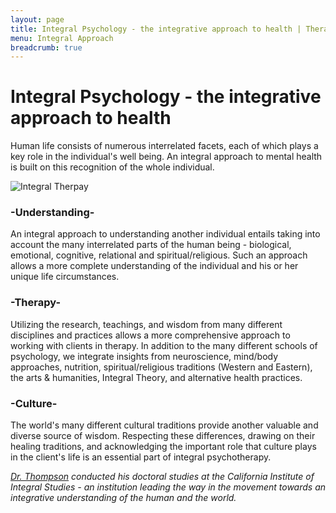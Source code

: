 ```yaml
---
layout: page
title: Integral Psychology - the integrative approach to health | Therapy Minneapolis - Integral Psychotherapy
menu: Integral Approach
breadcrumb: true
---
```


# Integral Psychology - the integrative approach to health
Human life consists of numerous interrelated facets, each of which plays a key role in the individual's well being. An integral approach to mental health is built on this recognition of the whole individual.

![Integral Therpay]({{urls.media}}/integral1.jpg)

### -Understanding-

An integral approach to understanding another individual entails taking into account the many interrelated parts of the human being - biological, emotional, cognitive, relational and spiritual/religious. Such an approach allows a more complete understanding of the individual and his or her unique life circumstances.

### -Therapy-

Utilizing the research, teachings, and wisdom from many different disciplines and practices allows a more comprehensive approach to working with clients in therapy. In addition to the many different schools of psychology, we integrate insights from neuroscience, mind/body approaches, nutrition, spiritual/religious traditions (Western and Eastern), the arts & humanities, Integral Theory, and alternative health practices.

### -Culture-

The world's many different cultural traditions provide another valuable and diverse source of wisdom. Respecting these differences, drawing on their healing traditions, and acknowledging the important role that culture plays in the client's life is an essential part of integral psychotherapy.

_[Dr. Thompson](/credentials) conducted his doctoral studies at the California Institute of Integral Studies - an institution leading the way in the movement towards an integrative understanding of the human and the world._